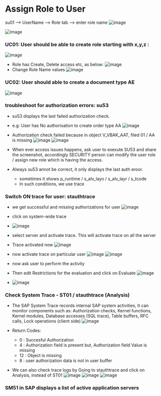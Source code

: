 # Assign Role to User
su01 --> UserName --> Role tab --> enter role name
![image](https://github.com/user-attachments/assets/ff494553-1a9a-404f-b1bd-2798e6d8b75b)

![image](https://github.com/user-attachments/assets/453554e5-8e50-4510-86f8-154d6e147062)

### UC01: User should be able to create role starting with x,y,z :
![image](https://github.com/user-attachments/assets/4e01832d-c149-4cd0-aedb-82c0257a3791)
- Role has Create, Delete access etc, as below:
![image](https://github.com/user-attachments/assets/f354d2d8-50ca-4c6f-8682-f6418cdbad94)
- Change Role Name values
![image](https://github.com/user-attachments/assets/8b9266bc-c6f5-46bc-8401-a79ae17885bc)

### UC02: User should able to create a document type AE
![image](https://github.com/user-attachments/assets/dec59af9-4d34-4fbb-99de-577ddcf31d3c)

### troubleshoot for authorization errors: su53
- su53 displays the last failed authorization check.
- e.g: User has No authorisation to create order type AA
![image](https://github.com/user-attachments/assets/85024d67-25ad-4282-a32a-c9d1509a6de6)

- Authorization check failed because in object V_VBAK_AAT, filed 01 / AA is missing
![image](https://github.com/user-attachments/assets/7b1c65e9-4473-4d2f-bbf1-3e5b32da3f25)
![image](https://github.com/user-attachments/assets/bece77f9-c4a1-4871-84cf-953f0536bf42)

- When ever access issues happens, ask user to exexute SU53 and share the screenshot, accordingly SECURITY person can modify the user role / assign new role which is having the access.
- Always su53 annot be correct, it only displays the last auth eroor.
  - sometimes it shows p_runtime / s_alv_layo / s_alv_layr / s_tcode
  - In such conditions, we use trace

### Switch ON trace for user: stauthtrace
- we get successful and missing authorizations for user
![image](https://github.com/user-attachments/assets/7a58a308-25d7-4c78-a22e-3c0eaa01eb67)
- click on system-wide trace
- ![image](https://github.com/user-attachments/assets/24ceeaa6-076e-456a-85b7-3e748f7dba99)
- select server and activate trace. This will activate trace on all the server
- Trace activated now
![image](https://github.com/user-attachments/assets/5d8cf379-ac09-43d4-a816-c3aa146f26bd)
- now activate trace on particular user
![image](https://github.com/user-attachments/assets/81e370ff-baa3-4ea0-a666-5cec073ff95c)
![image](https://github.com/user-attachments/assets/c96b6deb-6442-4090-9a2e-c49f39de4e90)

- now ask user to perform the activity
- Then edit Restrictions for the evaluation and click on Evaluate
![image](https://github.com/user-attachments/assets/f14e19c4-ebfd-4434-b705-142c436d7c5e)
- ![image](https://github.com/user-attachments/assets/e1421d76-37d2-4e0b-b3b5-429df7443c27)

### Check System Trace - ST01 / stauthtrace (Analysis)
- The SAP System Trace records internal SAP system activities, It can monitor components such as: Authorization checks, Kernel functions, Kernel modules, Database accesses (SQL trace), Table buffers, RFC calls, Lock operations (client side)
![image](https://github.com/user-attachments/assets/1b11b2b4-46b8-4dae-8afd-777bfc723802)

- Return Codes:
  - 0 : Succesful Authorization
  - 4 : Authorization field is present but, Authorization field Value is missing
  - 12 : Object is missing
  - 8 : user authorization data is not in user buffer
- We can also check trace logs by Going to stauthtrace and click on Analysis, instead of ST01
![image](https://github.com/user-attachments/assets/77d48f8a-3cf2-441a-a067-64db5ee60697)
![image](https://github.com/user-attachments/assets/3808a96b-34d2-4dcb-9174-15009a0ae09d)
![image](https://github.com/user-attachments/assets/5d17ab18-af43-4ec2-ad74-2821987099ed)

### SM51 in SAP displays a list of active application servers
